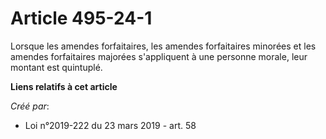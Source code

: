 # Article 495-24-1

Lorsque les amendes forfaitaires, les amendes forfaitaires minorées et les amendes forfaitaires majorées s'appliquent à une
personne morale, leur montant est quintuplé.

**Liens relatifs à cet article**

_Créé par_:

  - Loi n°2019-222 du 23 mars 2019 - art. 58
